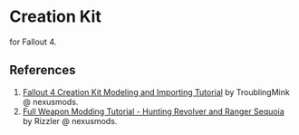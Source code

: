 # Creation Kit

for Fallout 4.

## References

1. [Fallout 4 Creation Kit Modeling and Importing Tutorial](https://www.nexusmods.com/fallout4/mods/14741) by TroublingMink @ nexusmods.
2. [Full Weapon Modding Tutorial - Hunting Revolver and Ranger Sequoia](https://www.nexusmods.com/fallout4/mods/37692) by Rizzler @ nexusmods.
